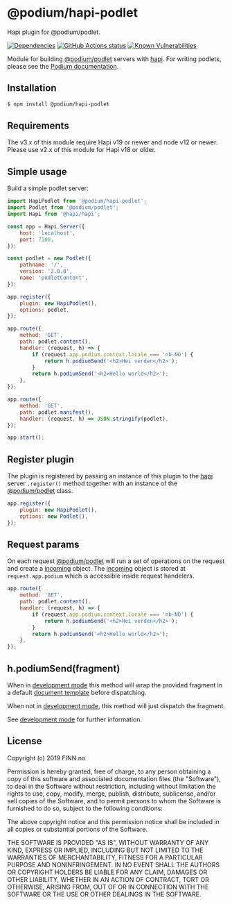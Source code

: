 # @podium/hapi-podlet

Hapi plugin for @podium/podlet.

[![Dependencies](https://img.shields.io/david/podium-lib/hapi-podlet.svg)](https://david-dm.org/podium-lib/hapi-podlet)
[![GitHub Actions status](https://github.com/podium-lib/hapi-podlet/workflows/Run%20Lint%20and%20Tests/badge.svg)](https://github.com/podium-lib/hapi-podlet/actions?query=workflow%3A%22Run+Lint+and+Tests%22)
[![Known Vulnerabilities](https://snyk.io/test/github/podium-lib/hapi-podlet/badge.svg)](https://snyk.io/test/github/podium-lib/hapi-podlet)

Module for building [@podium/podlet] servers with [hapi]. For writing podlets,
please see the [Podium documentation].

## Installation

```bash
$ npm install @podium/hapi-podlet
```

## Requirements

The v3.x of this module require Hapi v19 or newer and node v12 or newer. Please
use v2.x of this module for Hapi v18 or older.

## Simple usage

Build a simple podlet server:

```js
import HapiPodlet from '@podium/hapi-podlet';
import Podlet from '@podium/podlet';
import Hapi from '@hapi/hapi';

const app = Hapi.Server({
    host: 'localhost',
    port: 7100,
});

const podlet = new Podlet({
    pathname: '/',
    version: '2.0.0',
    name: 'podletContent',
});

app.register({
    plugin: new HapiPodlet(),
    options: podlet,
});

app.route({
    method: 'GET',
    path: podlet.content(),
    handler: (request, h) => {
        if (request.app.podium.context.locale === 'nb-NO') {
            return h.podiumSend('<h2>Hei verden</h2>');
        }
        return h.podiumSend('<h2>Hello world</h2>');
    },
});

app.route({
    method: 'GET',
    path: podlet.manifest(),
    handler: (request, h) => JSON.stringify(podlet),
});

app.start();
```

## Register plugin

The plugin is registered by passing an instance of this plugin to the [hapi]
server `.register()` method together with an instance of the [@podium/podlet]
class.

```js
app.register({
    plugin: new HapiPodlet(),
    options: new Podlet(),
});
```

## Request params

On each request [@podium/podlet] will run a set of operations on the request and
create a [incoming] object. The [incoming] object is stored at
`request.app.podium` which is accessible inside request handelers.

```js
app.route({
    method: 'GET',
    path: podlet.content(),
    handler: (request, h) => {
        if (request.app.podium.context.locale === 'nb-NO') {
            return h.podiumSend('<h2>Hei verden</h2>');
        }
        return h.podiumSend('<h2>Hello world</h2>');
    },
});
```

## h.podiumSend(fragment)

When in [development mode] this method will wrap the provided fragment in a
default [document template] before dispatching.

When not in [development mode], this method will just dispatch the fragment.

See [development mode] for further information.

## License

Copyright (c) 2019 FINN.no

Permission is hereby granted, free of charge, to any person obtaining a copy
of this software and associated documentation files (the "Software"), to deal
in the Software without restriction, including without limitation the rights
to use, copy, modify, merge, publish, distribute, sublicense, and/or sell
copies of the Software, and to permit persons to whom the Software is
furnished to do so, subject to the following conditions:

The above copyright notice and this permission notice shall be included in all
copies or substantial portions of the Software.

THE SOFTWARE IS PROVIDED "AS IS", WITHOUT WARRANTY OF ANY KIND, EXPRESS OR
IMPLIED, INCLUDING BUT NOT LIMITED TO THE WARRANTIES OF MERCHANTABILITY,
FITNESS FOR A PARTICULAR PURPOSE AND NONINFRINGEMENT. IN NO EVENT SHALL THE
AUTHORS OR COPYRIGHT HOLDERS BE LIABLE FOR ANY CLAIM, DAMAGES OR OTHER
LIABILITY, WHETHER IN AN ACTION OF CONTRACT, TORT OR OTHERWISE, ARISING FROM,
OUT OF OR IN CONNECTION WITH THE SOFTWARE OR THE USE OR OTHER DEALINGS IN THE
SOFTWARE.


[development mode]: https://github.com/podium-lib/podlet/blob/master/README.md#development-mode 'Development mode'
[document template]: https://podium-lib.io/docs/api/document 'document template'
[Podium documentation]: https://podium-lib.io/ 'Podium documentation'
[incoming]: https://podium-lib.io/docs/api/incoming 'HttpIncoming'
[@podium/podlet]: https://podium-lib.io/docs/api/podlet '@podium/podlet'
[hapi]: https://hapijs.com/ 'Hapi'
